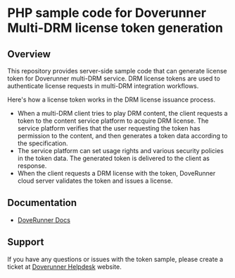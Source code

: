 # PHP sample code for Doverunner Multi-DRM license token generation

## Overview

This repository provides server-side sample code that can generate license token for Doverunner multi-DRM service. DRM license tokens are used to authenticate license requests in multi-DRM integration workflows.

Here's how a license token works in the DRM license issuance process.
- When a multi-DRM client tries to play DRM content, the client requests a token to the content service platform to acquire DRM license. The service platform verifies that the user requesting the token has permission to the content, and then generates a token data according to the specification.
- The service platform can set usage rights and various security policies in the token data. The generated token is delivered to the client as response.
- When the client requests a DRM license with the token, DoveRunner cloud server validates the token and issues a license.

## Documentation

- [DoveRunner Docs](https://doverunner.com/docs/)

## Support

If you have any questions or issues with the token sample, please create a ticket at [Doverunner Helpdesk](https://support.doverunner.com) website.
